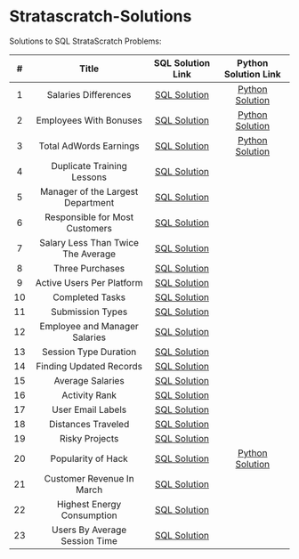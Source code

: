 # Stratascratch-Solutions

Solutions to SQL StrataScratch Problems:
 
| # | Title | SQL Solution Link |Python Solution Link |
| :---:         |     :---:      |          :---: |          :---:|
|1|Salaries Differences| [SQL Solution](https://github.com/umaraj033107/Stratascratch-Solutions/blob/main/Salaries%20Differences.sql)  |[Python Solution](https://github.com/UmaTheDataScientist/Stratascratch-Solutions/blob/main/Salaries%20Differences.py)
|2|Employees With Bonuses|[SQL Solution](https://github.com/umaraj033107/Stratascratch-Solutions/blob/main/Employees%20With%20Bonuses.sql)     |[Python Solution](https://github.com/UmaTheDataScientist/Stratascratch-Solutions/blob/main/Employees%20With%20Bonuses.py)
|3|Total AdWords Earnings|[SQL Solution](https://github.com/umaraj033107/Stratascratch-Solutions/blob/main/Total%20AdWords%20Earnings.sql)|[Python Solution](https://github.com/UmaTheDataScientist/Stratascratch-Solutions/blob/main/Total%20AdWords%20Earnings.py)|
|4|Duplicate Training Lessons|[SQL Solution](https://github.com/UmaTheDataScientist/Stratascratch-Solutions/blob/main/Duplicate%20Training%20Lessons.sql)|
|5|Manager of the Largest Department|[SQL Solution](https://github.com/UmaTheDataScientist/Stratascratch-Solutions/blob/main/Manager%20of%20the%20Largest%20Department.sql)|
|6|Responsible for Most Customers|[SQL Solution](https://github.com/UmaTheDataScientist/Stratascratch-Solutions/blob/main/Responsible%20for%20Most%20Customers.sql)
|7|Salary Less Than Twice The Average|[SQL Solution](https://github.com/UmaTheDataScientist/Stratascratch-Solutions/blob/main/Salary%20Less%20Than%20Twice%20The%20Average.sql)
|8|Three Purchases|[SQL Solution](https://github.com/UmaTheDataScientist/Stratascratch-Solutions/blob/main/Three%20Purchases.sql)
|9|Active Users Per Platform| [SQL Solution](https://github.com/UmaTheDataScientist/Stratascratch-Solutions/blob/main/Active%20Users%20Per%20Platform.sql)|
|10|Completed Tasks|[SQL Solution](https://github.com/UmaTheDataScientist/Stratascratch-Solutions/blob/main/Completed%20Tasks.sql)|
|11|Submission Types|[SQL Solution](https://github.com/UmaTheDataScientist/Stratascratch-Solutions/blob/main/Submission%20Types.sql)|
|12|Employee and Manager Salaries|[SQL Solution](https://github.com/UmaTheDataScientist/Stratascratch-Solutions/blob/main/Employee%20and%20Manager%20Salaries.sql)
|13|Session Type Duration|[SQL Solution](https://github.com/UmaTheDataScientist/Stratascratch-Solutions/blob/main/Session%20Type%20Duration.sql)
|14|Finding Updated Records|[SQL Solution](https://github.com/UmaTheDataScientist/Stratascratch-Solutions/blob/main/Finding%20Updated%20Records.sql)
|15|Average Salaries|[SQL Solution](https://github.com/UmaTheDataScientist/Stratascratch-Solutions/blob/main/Average%20Salaries.sql)
|16|Activity Rank|[SQL Solution](https://github.com/UmaTheDataScientist/Stratascratch-Solutions/blob/main/Activity%20Rank.sql)
|17|User Email Labels|[SQL Solution](https://github.com/UmaTheDataScientist/Stratascratch-Solutions/blob/main/User%20Email%20Labels.sql)
|18|Distances Traveled|[SQL Solution](https://github.com/UmaTheDataScientist/Stratascratch-Solutions/blob/main/Distances%20Traveled.sql)
|19|Risky Projects|[SQL Solution](https://github.com/UmaTheDataScientist/Stratascratch-Solutions/blob/main/Risky%20Projects.sql)
|20|Popularity of Hack|[SQL Solution](https://github.com/UmaTheDataScientist/Stratascratch-Solutions/blob/main/Popularity%20of%20Hack.sql)|[Python Solution](https://github.com/UmaTheDataScientist/Stratascratch-Solutions/blob/main/Popularity%20of%20Hack.py)
|21|Customer Revenue In March|[SQL Solution](https://github.com/UmaTheDataScientist/Stratascratch-Solutions/blob/main/Customer%20Revenue%20In%20March.sql)
|22|Highest Energy Consumption|[SQL Solution](https://github.com/UmaTheDataScientist/Stratascratch-Solutions/blob/main/Highest%20Energy%20Consumption.sql)
|23|Users By Average Session Time|[SQL Solution](https://github.com/UmaTheDataScientist/Stratascratch-Solutions/blob/main/Users%20By%20Average%20Session%20Time.sql)
